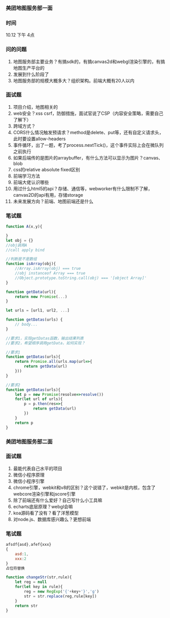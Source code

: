 ### 美团地图服务部一面

### 时间
10.12 下午 4点  

### 问的问题
1. 地图服务部主要业务？有搞sdk的，有搞canvas2d和webgl渲染引擎的，有搞地图生产平台的
2. 发展到什么阶段了
3. 地图服务部的规模大概多大？组织架构。前端大概有20人以内

### 面试题
1. 项目介绍，地图相关的
2. web安全？xss csrf，防御措施，面试官说了CSP（内容安全策略，需要自己了解下）
3. 跨域方式？
4. CORS什么情况触发预请求？method是delete、put等，还有自定义请求头，此时要设置allow-headers
5. 事件循环，出了一题，考了process.nextTick()，这个事件实际上会在微队列之前执行
6. 如果后端传的是图片的arraybuffer，有什么方法可以显示为图片？canvas、blob
7. css的relative absolute fixed区别
8. 前端学习方法
9. 前端大佬认识哪些
10. 用过什么html5的api？存储、通信等，webworker有什么限制不了解，canvas2D的api有用，存储storage
11. 未来发展方向？前端、地图前端还是什么

### 笔试题
```javascript
function A(x,y){

}
let obj = {}
//obj调用A
//call apply bind
```

```javascript
//判断是不是数组
function isArray(obj){
	//Array.isArray(obj) === true
	//obj instanceof Array === true
	//Object.prototype.toString.call(obj) === '[object Array]'
}
```

```javascript
function getData(url){
	return new Promise(...)
}

let urls = [url1, url2, ...]

function getDatas(urls) {
	// body...
}

//要求1，实现getDatas函数，输出结果列表
//要求2，希望顺序调用getData，如何实现？

//要求1
function getDatas(urls){
	return Promise.all(urls.map(url=>{
		return getData(url)
	}))
}

//要求2
function getDatas(urls){
	let p = new Promise(resolve=>resolve())
	for(let url of urls){
		p = p.then(res=>{
			return getData(url)
		})
	}
	return p
}
```

### 美团地图服务部二面

### 面试题
1. 最能代表自己水平的项目
2. 微信小程序原理
3. 微信小程序引擎
4. chrome引擎，webkit和v8的区别？这个说错了，webkit是内核，包含了webcore渲染引擎和jscore引擎
5. 除了前端还有什么爱好？自己写什么小工具嘛
6. echarts底层原理？webgl会嘛
7. koa源码看了没有？看了洋葱模型
8. 对node.js、数据库感兴趣么？更想前端

### 笔试题
```javascript
afsdf{asd},afef{xxx}
{
	asd:1,
	xxx:2
}
占位符替换

function changeStr(str,rule){
	let reg = null
	for(let key in rule){
		reg = new RegExp('{'+key+'}','g')
		str = str.replace(reg,rule[key])
	}
	return str
}
```
